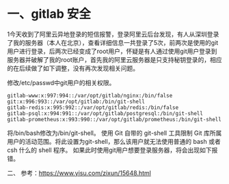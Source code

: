 # 一、gitlab 安全
1今天收到了阿里云异地登录的短信报警，登录阿里云后台发现，有人从深圳登录了我的服务器（本人在北京），查看详细信息一共登录了5次，前两次是使用的git用户进行登录，后两次已经变成了root用户，怀疑是有人通过使用git用户登录到服务器并破解了我的root账户，首先我的阿里云服务器是只支持秘钥登录的，相应的在后续做了如下调整，没有再次发现相关问题。

修改/etc/passwd中git用户的相关权限。
```
gitlab-www:x:997:994::/var/opt/gitlab/nginx:/bin/false
git:x:996:993::/var/opt/gitlab:/bin/git-shell
gitlab-redis:x:995:992::/var/opt/gitlab/redis:/bin/false
gitlab-psql:x:994:991::/var/opt/gitlab/postgresql:/bin/git-shell
gitlab-prometheus:x:993:990::/var/opt/gitlab/prometheus:/bin/git-shell
```
将/bin/bash修改为/bin/git-shell。
使用 Git 自带的 git-shell 工具限制 Git 库所属用户的活动范围。将此设置为git-shell，那么该用户就无法使用普通的 bash 或者 csh 什么的 shell 程序。
如果此时使用git用户想要登录服务器，将会出现如下报错。

二、
参考：https://www.yisu.com/zixun/15648.html

